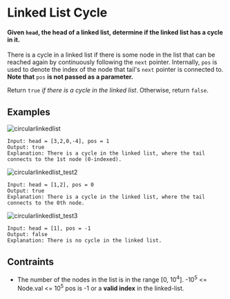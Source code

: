 # Linked List Cycle

#### Given `head`, the head of a linked list, determine if the linked list has a cycle in it.

There is a cycle in a linked list if there is some node in the list that can be reached again by continuously following the `next` pointer. Internally, `pos` is used to denote the index of the node that tail's `next` pointer is connected to. **Note that** `pos` **is not passed as a parameter.**

Return `true` *if there is a cycle in the linked list*. Otherwise, return `false`.

## Examples
![circularlinkedlist](https://user-images.githubusercontent.com/66882470/127962091-999f6eb8-6214-48c2-937b-a9110d10e743.png)
```
Input: head = [3,2,0,-4], pos = 1
Output: true
Explanation: There is a cycle in the linked list, where the tail connects to the 1st node (0-indexed).
```

![circularlinkedlist_test2](https://user-images.githubusercontent.com/66882470/127962143-b1e6cd13-8c8a-473d-a0ec-9d8dcccf59c4.png)
```
Input: head = [1,2], pos = 0
Output: true
Explanation: There is a cycle in the linked list, where the tail connects to the 0th node.
```
![circularlinkedlist_test3](https://user-images.githubusercontent.com/66882470/127962183-cb4d85b2-6200-4d9b-b13d-798bb0e6c720.png)
````
Input: head = [1], pos = -1
Output: false
Explanation: There is no cycle in the linked list.
````
## Contraints
* The number of the nodes in the list is in the range [0, 10<sup>4</sup>].
-10<sup>5</sup> <= Node.val <= 10<sup>5</sup>
pos is -1 or a **valid index** in the linked-list.
